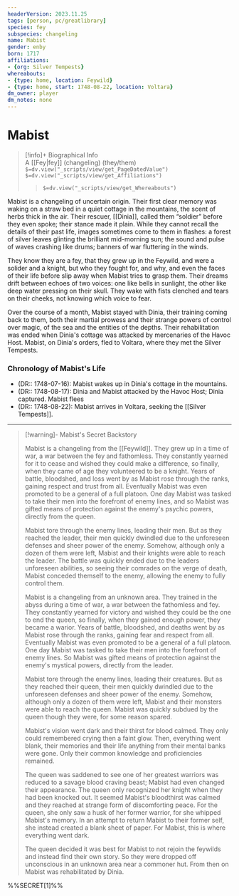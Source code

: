 ```yaml
---
headerVersion: 2023.11.25
tags: [person, pc/greatlibrary]
species: fey
subspecies: changeling
name: Mabist
gender: enby
born: 1717
affiliations:
- {org: Silver Tempests}
whereabouts: 
- {type: home, location: Feywild}
- {type: home, start: 1748-08-22, location: Voltara}
dm_owner: player
dm_notes: none
---
```

# Mabist
>[!info]+ Biographical Info  
> A [[Fey|fey]] (changeling) (they/them)  
> `$=dv.view("_scripts/view/get_PageDatedValue")`  
> `$=dv.view("_scripts/view/get_Affiliations")`  
>> `$=dv.view("_scripts/view/get_Whereabouts")`

Mabist is a changeling of uncertain origin. Their first clear memory was waking on a straw bed in a quiet cottage in the mountains, the scent of herbs thick in the air. Their rescuer, [[Dinia]], called them “soldier” before they even spoke; their stance made it plain. While they cannot recall the details of their past life, images sometimes come to them in flashes: a forest of silver leaves glinting the brilliant mid-morning sun; the sound and pulse of waves crashing like drums; banners of war fluttering in the winds. 

They know they are a fey, that they grew up in the Feywild, and were a solider and a knight, but who they fought for, and why, and even the faces of their life before slip away when Mabist tries to grasp them. Their dreams drift between echoes of two voices: one like bells in sunlight, the other like deep water pressing on their skull. They wake with fists clenched and tears on their cheeks, not knowing which voice to fear.

Over the course of a month, Mabist stayed with Dinia, their training coming back to them, both their martial prowess and their strange powers of control over magic, of the sea and the entities of the depths. Their rehabilitation was ended when Dinia's cottage was attacked by mercenaries of the Havoc Host. Mabist, on Dinia's orders, fled to Voltara, where they met the Silver Tempests. 

### Chronology of Mabist's Life

- (DR:: 1748-07-16): Mabist wakes up in Dinia's cottage in the mountains. 
- (DR:: 1748-08-17): Dinia and Mabist attacked by the Havoc Host; Dinia captured. Mabist flees
- (DR:: 1748-08-22): Mabist arrives in Voltara, seeking the [[Silver Tempests]]. 

---

> [!warning]- Mabist's Secret Backstory
> 
>Mabist is a changeling from the [[Feywild]]. They grew up in a time of war, a war between the fey and fathomless. They constantly yearned for it to cease and wished they could make a difference, so finally, when they came of age they volunteered to be a knight. Years of battle, bloodshed, and loss went by as Mabist rose through the ranks, gaining respect and trust from all. Eventually Mabist was even promoted to be a general of a full platoon. One day Mabist was tasked to take their men into the forefront of enemy lines, and so Mabist was gifted means of protection against the enemy's psychic powers, directly from the queen.
>
>Mabist tore through the enemy lines, leading their men. But as they reached the leader, their men quickly dwindled due to the unforeseen defenses and sheer power of the enemy. Somehow, although only a dozen of them were left, Mabist and their knights were able to reach the leader. The battle was quickly ended due to the leaders unforeseen abilities, so seeing their comrades on the verge of death, Mabist conceded themself to the enemy, allowing the enemy to fully control them.
>
>Mabist is a changeling from an unknown area. They trained in the abyss during a time of war, a war between the fathomless and fey. They constantly yearned for victory and wished they could be the one to end the queen, so finally, when they gained enough power, they became a warior. Years of battle, bloodshed, and deaths went by as Mabist rose through the ranks, gaining fear and respect from all. Eventually Mabist was even promoted to be a general of a full platoon. One day Mabist was tasked to take their men into the forefront of enemy lines. So Mabist was gifted means of protection against the enemy's mystical powers, directly from the leader.
>
>Mabist tore through the enemy lines, leading their creatures. But as they reached their queen, their men quickly dwindled due to the unforeseen defenses and sheer power of the enemy. Somehow, although only a dozen of them were left, Mabist and their monsters were able to reach the queen.  Mabist was quickly subdued by the queen though they were, for some reason spared.
>
>Mabist's vision went dark and their thirst for blood calmed. They only could remembered crying then a faint glow. Then, everything went blank, their memories and their life anything from their mental banks were gone. Only their common knowledge and proficiencies remained.
>
>The queen was saddened to see one of her greatest warriors was reduced to a savage blood craving beast; Mabist had even changed their appearance. The queen only recognized her knight when they had  been knocked out. It seemed Mabist's bloodthirst was calmed and they reached at strange form of discomforting peace. For the queen, she only saw a husk of her former warrior, for she whipped Mabist's memory. In an attempt to return Mabist to their former self, she instead created a blank sheet of paper. For Mabist, this is where everything went dark.
>
>The queen decided it was best for Mabist to not rejoin the feywilds and instead find their own story. So they were dropped off unconscious in an unknown area near a commoner hut. From then on Mabist was rehabilitated by Dinia. 

%%SECRET[1]%%